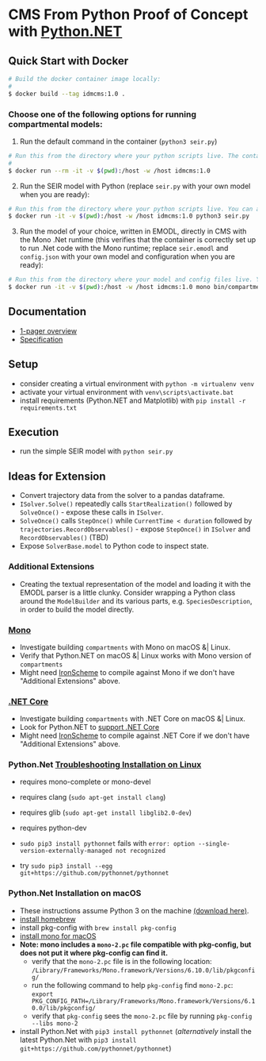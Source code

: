 # CMS From Python Proof of Concept with [Python.NET](https://pythonnet.github.io/)

## Quick Start with Docker

```bash
# Build the docker container image locally:
#
$ docker build --tag idmcms:1.0 .
```

### Choose one of the following options for running compartmental models:

1. Run the default command in the container (`python3 seir.py`)
```bash
# Run this from the directory where your python scripts live. The container will see them under '/host/'.
#
$ docker run --rm -it -v $(pwd):/host -w /host idmcms:1.0 
```

2. Run the SEIR model with Python (replace `seir.py` with your own model when you are ready):
```bash
# Run this from the directory where your python scripts live. You can add your own model here instead of seir.py
$ docker run -it -v $(pwd):/host -w /host idmcms:1.0 python3 seir.py
```

3. Run the model of your choice, written in EMODL, directly in CMS with the Mono .Net runtime (this verifies that the container is correctly set up to run .Net code with the Mono runtime; replace `seir.emodl` and `config.json` with your own model and configuration when you are ready):
```bash
# Run this from the directory where your model and config files live. You can add your own model here instead of seir.emodl
$ docker run -it -v $(pwd):/host -w /host idmcms:1.0 mono bin/compartments.exe --model seir.emodl --config config.json
```

## Documentation

* [1-pager overview](https://github.com/InstituteforDiseaseModeling/pycms/blob/master/specs/one-pager.md)
* [Specification](https://github.com/InstituteforDiseaseModeling/pycms/blob/master/specs/specification.md)

## Setup

- consider creating a virtual environment with `python -m virtualenv venv`
- activate your virtual environment with `venv\scripts\activate.bat`
- install requirements (Python.NET and Matplotlib) with `pip install -r requirements.txt`

## Execution

- run the simple SEIR model with `python seir.py`

## Ideas for Extension

- Convert trajectory data from the solver to a pandas dataframe.
- `ISolver.Solve()` repeatedly calls `StartRealization()` followed by `SolveOnce()` - expose these calls in `ISolver`.
- `SolveOnce()` calls `StepOnce()` while `CurrentTime < duration` followed by `trajectories.RecordObservables()` - expose `StepOnce()` in `ISolver` and `RecordObservables()` (TBD)
- Expose `SolverBase.model` to Python code to inspect state.

### Additional Extensions

- Creating the textual representation of the model and loading it with the EMODL parser is a little clunky. Consider wrapping a Python class around the `ModelBuilder` and its various parts, e.g. `SpeciesDescription`, in order to build the model directly.

### [Mono](https://www.mono-project.com/)

- Investigate building `compartments` with Mono on macOS &| Linux.
- Verify that Python.NET on macOS &| Linux works with Mono version of `compartments`
- Might need [IronScheme](https://github.com/IronScheme/IronScheme) to compile against Mono if we don't have "Additional Extensions" above.

### [.NET Core](https://docs.microsoft.com/en-us/dotnet/core/)

- Investigate building `compartments` with .NET Core on macOS &| Linux.
- Look for Python.NET to [support .NET Core](https://github.com/pythonnet/pythonnet/issues/984)
- Might need [IronScheme](https://github.com/IronScheme/IronScheme) to compile against .NET Core if we don't have "Additional Extensions" above.

### Python.Net [Troubleshooting Installation on Linux](https://github.com/pythonnet/pythonnet/wiki/Troubleshooting-on-Windows,-Linux,-and-OSX#2-build-and-install-from-command-line)

- requires mono-complete or mono-devel
- requires clang (`sudo apt-get install clang`)
- requires glib (`sudo apt-get install libglib2.0-dev`)
- requires python-dev

- `sudo pip3 install pythonnet` fails with `error: option --single-version-externally-managed not recognized`
- try `sudo pip3 install --egg git+https://github.com/pythonnet/pythonnet`

### Python.Net Installation on macOS

- These instructions assume Python 3 on the machine [(download here)](https://www.python.org/downloads/).
- [install homebrew](https://brew.sh/)
- install pkg-config with `brew install pkg-config`
- [install mono for macOS](https://www.mono-project.com/download/stable/)
- **Note: mono includes a `mono-2.pc` file compatible with pkg-config, but does not put it where pkg-config can find it.**
  - verify that the `mono-2.pc` file is in the following location: `/Library/Frameworks/Mono.framework/Versions/6.10.0/lib/pkgconfig/`
  - run the following command to help `pkg-config` find `mono-2.pc`:  
    `export PKG_CONFIG_PATH=/Library/Frameworks/Mono.framework/Versions/6.10.0/lib/pkgconfig/`
  - verify that `pkg-config` sees the `mono-2.pc` file by running `pkg-config --libs mono-2`
- install Python.Net with `pip3 install pythonnet` (_alternatively_ install the latest Python.Net with `pip3 install git+https://github.com/pythonnet/pythonnet`)
